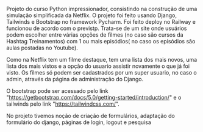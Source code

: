 Projeto do curso Python impressionador, consistindo na construção de uma simulação simplificada da Netflix.
O projeto foi feito usando Django, Tailwinds e Bootstrap no framework Pycharm. Foi feito deploy no Railway e funcionou de acordo com o previstp.
Trata-se de um site onde usuários podem escolher entre várias opções de filmes (no caso são cursos da Hashtag Treinamentos) com 1 ou mais episódios( no caso os episódios são aulas 
postadas no Youtube). 

Como na Netflix tem um filme destaque, tem uma lista dos mais novos, uma lista dos mais vistos e a opção do usuario assistir novamente o que já foi visto. Os filmes só podem ser 
cadastrados por um super usuario, no caso o admin, através da página de administração do Django.

O bootstrap pode ser acessado pelo link "https://getbootstrap.com/docs/5.0/getting-started/introduction/" e o tailwinds pelo link "https://tailwindcss.com/".

No projeto tivemos noção de criação de formulários, adaptação do formulário do django, páginas de login, logout e pesquisa
